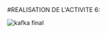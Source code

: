 

#REALISATION DE L'ACTIVITE 6:

![kafka final ](https://github.com/fidoxdox233/Kafka-Activite-6/assets/53585316/6f704286-fc85-4b50-abcc-9ac4e535450a)
